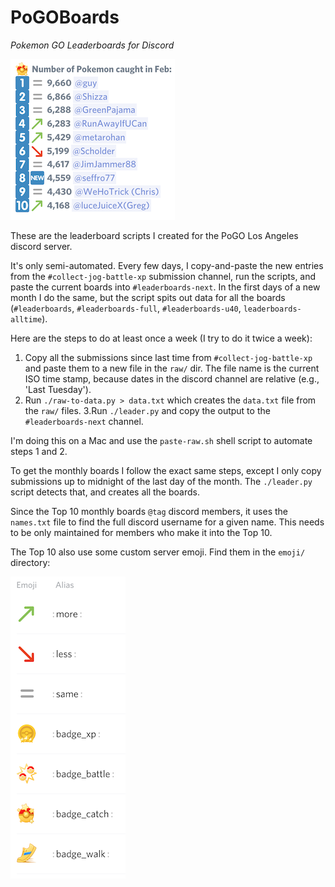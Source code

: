 # PoGOBoards
_Pokemon GO Leaderboards for Discord_

![Leaderboards Screenshot](README.png)

These are the leaderboard scripts I created for the PoGO Los Angeles discord server.

It's only semi-automated. Every few days, I copy-and-paste the new entries from the
`#collect-jog-battle-xp` submission channel, run the scripts, and paste the current boards into `#leaderboards-next`.
In the first days of a new month I do the same, but the script spits out data for all the boards
(`#leaderboards`, `#leaderboards-full`, `#leaderboards-u40`, `leaderboards-alltime`).

Here are the steps to do at least once a week (I try to do it twice a week):
1. Copy all the submissions since last time from `#collect-jog-battle-xp` and paste them to a new file
   in the `raw/` dir. The file name is the current ISO time stamp, because dates in the discord channel
   are relative (e.g., 'Last Tuesday').
2. Run `./raw-to-data.py > data.txt` which creates the `data.txt` file from the `raw/` files.
3.Run `./leader.py` and copy the output to the `#leaderboards-next` channel.

I'm doing this on a Mac and use the `paste-raw.sh` shell script to automate steps 1 and 2.

To get the monthly boards I follow the exact same steps, except I only copy submissions up to midnight of
the last day of the month. The `./leader.py` script detects that, and creates all the boards.

Since the Top 10 monthly boards `@tag` discord members, it uses the `names.txt` file to find the
full discord username for a given name. This needs to be only maintained for members who make it into
the Top 10.

The Top 10 also use some custom server emoji. Find them in the `emoji/` directory:

![Emoji Screenshots](emoji/index.png)

